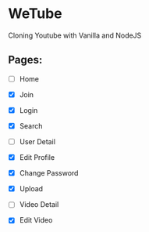 # WeTube

Cloning Youtube with Vanilla and NodeJS

## Pages:

- [ ] Home
- [x] Join
- [x] Login
- [x] Search
- [ ] User Detail
- [x] Edit Profile
- [x] Change Password
- [x] Upload
- [ ] Video Detail
- [x] Edit Video




<!-- ####deleted eslint
"eslint": "^6.8.0",
"eslint-config-airbnb-base": "^14.1.0",
"eslint-plugin-import": "^2.20.2",
"eslint-config-prettier": "^6.11.0",
"eslint-plugin-prettier": "^3.1.3", -->
